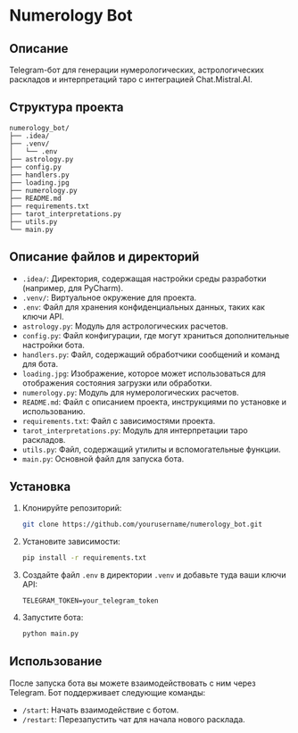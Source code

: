 # Numerology Bot

## Описание
Telegram-бот для генерации нумерологических, астрологических раскладов и интерпретаций таро с интеграцией Chat.Mistral.AI.

## Структура проекта
```
numerology_bot/
├── .idea/
├── .venv/
│   └── .env
├── astrology.py
├── config.py
├── handlers.py
├── loading.jpg
├── numerology.py
├── README.md
├── requirements.txt
├── tarot_interpretations.py
├── utils.py
└── main.py
```

## Описание файлов и директорий

- `.idea/`: Директория, содержащая настройки среды разработки (например, для PyCharm).
- `.venv/`: Виртуальное окружение для проекта.
- `.env`: Файл для хранения конфиденциальных данных, таких как ключи API.
- `astrology.py`: Модуль для астрологических расчетов.
- `config.py`: Файл конфигурации, где могут храниться дополнительные настройки бота.
- `handlers.py`: Файл, содержащий обработчики сообщений и команд для бота.
- `loading.jpg`: Изображение, которое может использоваться для отображения состояния загрузки или обработки.
- `numerology.py`: Модуль для нумерологических расчетов.
- `README.md`: Файл с описанием проекта, инструкциями по установке и использованию.
- `requirements.txt`: Файл с зависимостями проекта.
- `tarot_interpretations.py`: Модуль для интерпретации таро раскладов.
- `utils.py`: Файл, содержащий утилиты и вспомогательные функции.
- `main.py`: Основной файл для запуска бота.

## Установка
1. Клонируйте репозиторий:
   ```sh
   git clone https://github.com/yourusername/numerology_bot.git
   ```
2. Установите зависимости:
   ```sh
   pip install -r requirements.txt
   ```
3. Создайте файл `.env` в директории `.venv` и добавьте туда ваши ключи API:
   ```
   TELEGRAM_TOKEN=your_telegram_token
   ```
4. Запустите бота:
   ```sh
   python main.py
   ```

## Использование
После запуска бота вы можете взаимодействовать с ним через Telegram. Бот поддерживает следующие команды:
- `/start`: Начать взаимодействие с ботом.
- `/restart`: Перезапустить чат для начала нового расклада.

```
